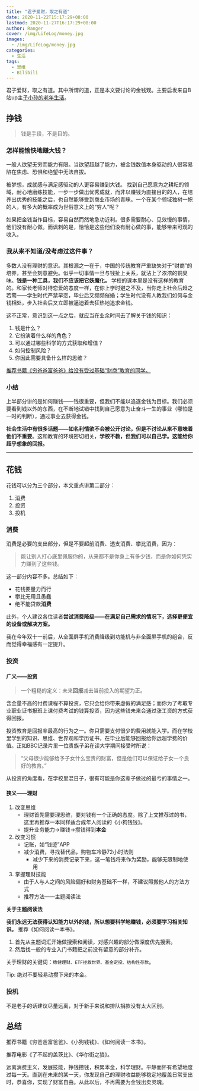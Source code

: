 ```yaml
---
title: "君子爱财，取之有道"
date: 2020-11-22T15:17:29+08:00
lastmod: 2020-11-27T16:17:29+08:00
author: Ranger
cover: /img/LifeLog/money.jpg
images:
  - /img/LifeLog/money.jpg
categories:
  - 生活
tags:
  - 思维
  - Bilibili
---
```



君子爱财，取之有道。其中所谓的道，正是本文要讨论的金钱观。主要启发来自B站up主[子小孙的老年生活](https://space.bilibili.com/312098823)。

## 挣钱

>   钱是手段，不是目的。

### 怎样能愉快地赚大钱？

一般人欲望无穷而能力有限。当欲望超越了能力，被金钱数值本身驱动的人很容易陷在焦虑、恐惧和绝望中无法自拔。

被梦想，成就感与满足感驱动的人更容易赚到大钱。 找到自己愿意为之耕耘的领域，耐心地磨练技能，一步一步做出优秀成就，而非以赚钱为直接目的的人，在培养出优秀的技能之后，也自然能够受到商业市场的青睐。一个在某个领域独树一帜的人，有多大的概率成为世俗意义上的“穷人”呢？

如果把金钱当作目标，容易自然而然地急功近利。很多需要耐心、见效慢的事情，他们没有耐心做。而讽刺的是，恰恰是这些他们没有耐心做的事，能够带来可观的收入。

### 我从来不知道/没考虑过这件事？

多数人没有理财的意识。其根源之一在于，中国的传统教育严重缺失对于“财商”的培养，甚至会刻意避免。似乎一切事情一旦与钱扯上关系，就沾上了浓浓的铜臭味。**钱是一种工具，我们不应该把它妖魔化。** 学校的课本里是没有这样的教育的。和家长老师对待恋爱的态度一样，在你上学时避之不及，当你走上社会后趋之若鹜——学生时代严禁早恋，毕业后又频频催婚；学生时代没有人教我们如何与金钱相处，步入社会后又立即被逼迫着去狂热地追求金钱。

这不正常，意识到这一点之后，就应当在业余时间去了解关于钱的知识：

1.  钱是什么？
2.  它扮演着什么样的角色？
3.  可以通过哪些科学的方式获取和增值？
4.  如何控制风险？
5.  你因此需要具备什么样的思维？

<u>推荐书籍《穷爸爸富爸爸》给没有受过基础“财商”教育的同学。</u>

### 小结

上半部分讲的是如何赚钱——钱很重要，但我们不能以追逐金钱为目标。我们必须要看到钱以外的东西，在不断地试错中找到自己愿意为止奋斗一生的事业（哪怕是一时的判断），通过事业去获得金钱。

**社会生活中有很多话题——如名利情欲不会被公开讨论，但是不讨论从来不意味着他们不重要**。这和教育的环境密切相关，**学校不教，但我们可以自己学。这能给你超乎想象的回报。**

---------

## 花钱

花钱可以分为三个部分，本文重点讲第二部分：

1.  消费
2.  投资
3.  投机

### 消费

消费是必要的支出部分，但是不要超前消费、透支消费、攀比消费，因为：

>   能让别人打心底里佩服你的，从来都不是你身上有多少钱，而是你如何凭实力赚到了这些钱。

这一部分内容不多。总结如下：

-   花钱要量力而行
-   攀比无用且愚蠢
-   绝不能贷款**消费**

此外，个人建议各位读者**尝试消费降级——在满足自己需求的情况下，选择更便宜的设备或解决方案。**

我在今年双十一前后，从全面屏手机消费降级到功能机与非全面屏手机的组合，反而觉得幸福感有一定提升。

### 投资

#### 广义——投资

>   一个粗糙的定义：未来**回报**减去当前投入的期望为正。

含金量不高的付费课程不算投资，它只会给你带来虚假的满足感；而你为了考取专业职业证书报班上课付费考试的钱算投资，因为这些钱未来会通过涨工资的方式获得回报。

投资教育是回报率最高的行为之一。你只需要支付很少的费用就能入学。而在学校里学到的知识、思维、世界观和学历证书，在毕业后能够回报给你远超学费的价值。正如BBC记录片里一位贵族子弟在读大学期间接受时所说：

>   “父母很少能够给予子女什么宝贵的财富，但是他们可以保证给子女一个良好的教育。”

从投资的角度看，在学校里混日子，很有可能是你这辈子做过的最亏的事情之一。

#### 狭义——理财

1.  改变思维
    -   理财首先需要理思维，要对钱有一个正确的态度。除了上文推荐过的书，这里再推荐一本同样适合成年人阅读的《小狗钱钱》。
    -   提升业务能力->赚钱->攒钱得到**本金**
2.  改变习惯
    -   记账，如“钱迹”APP
    -   减少消费，寻找替代品，购物车冷静72小时法则
        -   减少下来的消费记录下来，这一笔钱将来作为奖励，能够无限制地使用
3.  掌握理财技能
    -   由于人与人之间的风险偏好和财务基础不一样，不建议照搬他人的方法方式
    -   推荐方法——主题阅读法

**关于主题阅读法**

**我们永远无法获得认知能力以外的钱，所以想要科学地赚钱，必须要学习相关知识。** 推荐《如何阅读一本书》。

1.  首先从主题词汇开始做搜索和阅读，对感兴趣的部分做深度优先搜索。
2.  然后找一般的专业入门书籍把之前没有留意的部分补齐。

关于理财的关键词：`稳健理财、ETF拯救世界、基金定投、结构性存款`。

Tip: 绝对不要轻易动攒下来的本金。

### 投机

不是老手的话建议尽量远离，对于新手来说和排队捐款没有太大区别。

## 总结

推荐书籍《穷爸爸富爸爸》、《小狗钱钱》、《如何阅读一本书》。

推荐电影《了不起的盖茨比》、《华尔街之狼》。

远离消费主义，发展技能，挣钱攒钱，积累本金，科学理财。平静而怀有希望地度过每一天。直到在未来的某一天，你发现自己的理财收益能够稳定地覆盖日常支出时，恭喜你，实现了财富自由。从此以后，不再需要为金钱出卖灵魂。
